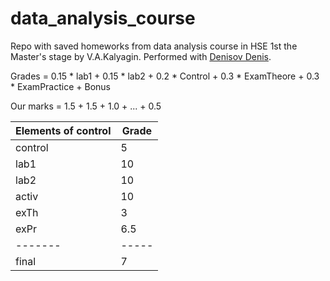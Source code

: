 # data_analysis_course
Repo with saved homeworks from data analysis course in HSE 1st the Master's stage by V.A.Kalyagin. Performed with [Denisov Denis](https://github.com/fnust).

Grades = 0.15 * lab1 + 0.15 * lab2 + 0.2 * Control + 0.3 * ExamTheore + 0.3 * ExamPractice + Bonus

Our marks = 1.5 + 1.5 + 1.0 + ... + 0.5

| Elements of control | Grade |
| ------- | ----- |
| control |   5   |
|   lab1  |  10   |
|   lab2  |  10   |
|   activ |  10   |
|   exTh  |  3    |
|   exPr  |  6.5  |
| ------- | ----- |
|  final  |   7   |
